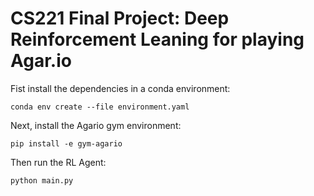 # CS221 Final Project: Deep Reinforcement Leaning for playing Agar.io

Fist install the dependencies in a conda environment:

```shell script
conda env create --file environment.yaml
```

Next, install the Agario gym environment:

```shell script
pip install -e gym-agario
```

Then run the RL Agent:

```shell script
python main.py
```